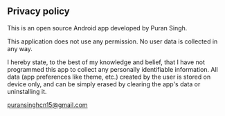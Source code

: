 
## Privacy policy

This is an open source Android app developed by Puran Singh.

This application does not use any permission. No user data is collected in any way.

I hereby state, to the best of my knowledge and belief, that I have not programmed this app to collect any personally identifiable information. All data (app preferences like theme, etc.) created by the user is stored on device only, and can be simply erased by clearing the app's data or uninstalling it.

puransinghcn15@gmail.com
